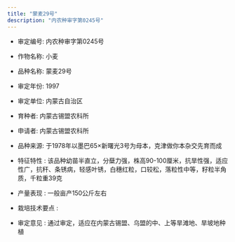 ```yaml
---
title: "蒙麦29号"
description: "内农种审字第0245号"
---
```

* 审定编号:  内农种审字第0245号

*  作物名称:  小麦

*  品种名称:  蒙麦29号

*  审定年份:  1997

*  审定单位:  内蒙古自治区

* 育种者:  内蒙古锡盟农科所

*  申请者:  内蒙古锡盟农科所

*  品种来源:  于1978年以墨巴65×新曙光3号为母本，克津做你本杂交先育而成


*  特征特性 : 
该品种幼苗半直立，分蘖力强，株高90-100厘米，抗旱性强，适应性广，抗秆、条锈病，轻感叶锈，白穗红粒，口较松，落粒性中等，籽粒半角质，千粒重39克

 
*  产量表现 : 
一般亩产150公斤左右


*  栽培技术要点 : 


*  审定意见 : 
通过审定，适应在内蒙古锡盟、乌盟的中、上等旱滩地、旱坡地种植


